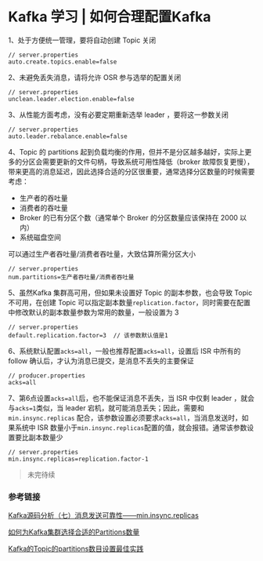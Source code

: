 # Kafka 学习 | 如何合理配置Kafka



1、处于方便统一管理，要将自动创建 Topic 关闭

```
// server.properties
auto.create.topics.enable=false
```



2、未避免丢失消息，请将允许 OSR 参与选举的配置关闭

```
// server.properties
unclean.leader.election.enable=false
```



3、从性能方面考虑，没有必要定期重新选举 leader ，要将这一参数关闭

```
// server.properties
auto.leader.rebalance.enable=false
```



4、Topic 的 partitions 起到负载均衡的作用，但并不是分区越多越好，实际上更多的分区会需要更新的文件句柄，导致系统可用性降低（broker 故障恢复更慢），带来更高的消息延迟，因此选择合适的分区很重要，通常选择分区数量的时候需要考虑：

- 生产者的吞吐量
- 消费者的吞吐量
- Broker 的已有分区个数（通常单个 Broker 的分区数量应该保持在 2000 以内）
- 系统磁盘空间

可以通过生产者吞吐量/消费者吞吐量，大致估算所需分区大小

```
// server.properties
num.partitions=生产者吞吐量/消费者吞吐量
```



5、虽然Kafka 集群高可用，但如果未设置好 Topic 的副本参数，也会导致 Topic 不可用，在创建 Topic 可以指定副本数量`replication.factor`，同时需要在配置中修改默认的副本数量参数为常用的数量，一般设置为 3

```
// server.properties
default.replication.factor=3  // 该参数默认值是1
```



6、系统默认配置`acks=all`，一般也推荐配置`acks=all`，设置后 ISR 中所有的 follow 确认后，才认为消息已提交，是消息不丢失的主要保证

```
// producer.properties
acks=all
```



7、第6点设置`acks=all`后，也不能保证消息不丢失，当 ISR 中仅剩 leader ，就会与`acks=1`类似，当 leader 宕机，就可能消息丢失；因此，需要和 `min.insync.replicas` 配合，该参数设置必须要求`acks=all`，当消息发送时，如果系统中 ISR 数量小于`min.insync.replicas`配置的值，就会报错。通常该参数设置要比副本数量少

```
// server.properties
min.insync.replicas=replication.factor-1
```



> 未完待续



### 参考链接

[Kafka源码分析（七）消息发送可靠性——min.insync.replicas](https://www.jianshu.com/p/1de494673b89)

[如何为Kafka集群选择合适的Partitions数量](https://www.cnblogs.com/fanguangdexiaoyuer/p/6066820.html)

[Kafka的Topic的partitions数目设置最佳实践](https://www.jianshu.com/p/8c07039437d0)

















